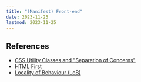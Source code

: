 ```yaml
---
title: "(Manifest) Front-end"
date: 2023-11-25
lastmod: 2023-11-25
---
```

## References
- [CSS Utility Classes and "Separation of Concerns"](https://adamwathan.me/css-utility-classes-and-separation-of-concerns/)
- [HTML First](https://html-first.com/)
- [Locality of Behaviour (LoB)](https://htmx.org/essays/locality-of-behaviour/)